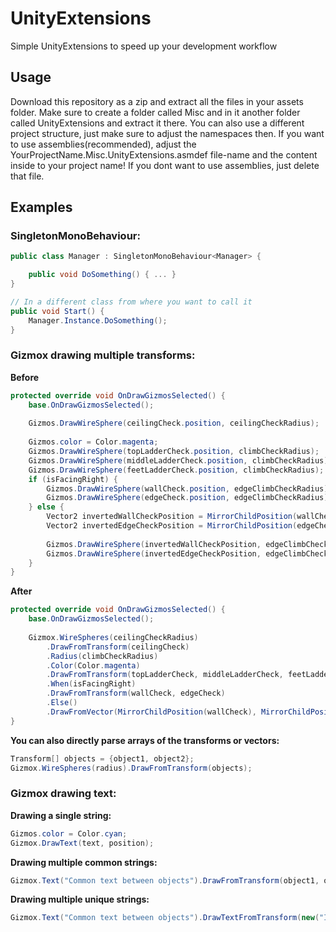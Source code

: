 # UnityExtensions
Simple UnityExtensions to speed up your development workflow

## Usage
Download this repository as a zip and extract all the files in your assets folder. Make sure to create a folder called Misc and in it another folder called UnityExtensions and extract it there.
You can also use a different project structure, just make sure to adjust the namespaces then. If you want to use assemblies(recommended), adjust the YourProjectName.Misc.UnityExtensions.asmdef file-name and the content inside to your project name!
If you dont want to use assemblies, just delete that file.

## Examples
### SingletonMonoBehaviour:
```csharp
public class Manager : SingletonMonoBehaviour<Manager> {

    public void DoSomething() { ... }
}

// In a different class from where you want to call it
public void Start() {
    Manager.Instance.DoSomething();
}
```
### Gizmox drawing multiple transforms:
**Before**
```csharp
protected override void OnDrawGizmosSelected() {
    base.OnDrawGizmosSelected();
        
    Gizmos.DrawWireSphere(ceilingCheck.position, ceilingCheckRadius);
        
    Gizmos.color = Color.magenta;
    Gizmos.DrawWireSphere(topLadderCheck.position, climbCheckRadius);
    Gizmos.DrawWireSphere(middleLadderCheck.position, climbCheckRadius);
    Gizmos.DrawWireSphere(feetLadderCheck.position, climbCheckRadius);
    if (isFacingRight) {
        Gizmos.DrawWireSphere(wallCheck.position, edgeClimbCheckRadius);
        Gizmos.DrawWireSphere(edgeCheck.position, edgeClimbCheckRadius);
    } else {
        Vector2 invertedWallCheckPosition = MirrorChildPosition(wallCheck);
        Vector2 invertedEdgeCheckPosition = MirrorChildPosition(edgeCheck);
            
        Gizmos.DrawWireSphere(invertedWallCheckPosition, edgeClimbCheckRadius);
        Gizmos.DrawWireSphere(invertedEdgeCheckPosition, edgeClimbCheckRadius);
    }
}
```

**After**
```csharp
protected override void OnDrawGizmosSelected() {
    base.OnDrawGizmosSelected();
        
    Gizmox.WireSpheres(ceilingCheckRadius)
        .DrawFromTransform(ceilingCheck)
        .Radius(climbCheckRadius)
        .Color(Color.magenta)
        .DrawFromTransform(topLadderCheck, middleLadderCheck, feetLadderCheck)
        .When(isFacingRight)
        .DrawFromTransform(wallCheck, edgeCheck)
        .Else()
        .DrawFromVector(MirrorChildPosition(wallCheck), MirrorChildPosition(edgeCheck));
}
```
**You can also directly parse arrays of the transforms or vectors:**
```csharp
Transform[] objects = {object1, object2};
Gizmox.WireSpheres(radius).DrawFromTransform(objects);
```

### Gizmox drawing text:
**Drawing a single string:**
```csharp
Gizmos.color = Color.cyan;
Gizmox.DrawText(text, position);
```

**Drawing multiple common strings:**
```csharp
Gizmox.Text("Common text between objects").DrawFromTransform(object1, object2, object3);
```

**Drawing multiple unique strings:**
```csharp
Gizmox.Text("Common text between objects").DrawTextFromTransform(new("Im steve", object1), new("Im a car", object2));
```
